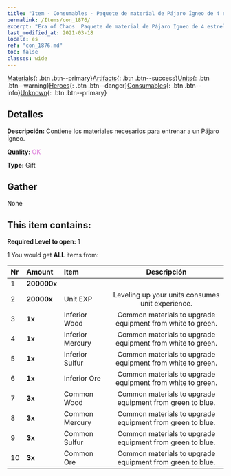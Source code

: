 ```yaml
---
title: "Item - Consumables - Paquete de material de Pájaro Ígneo de 4 estrellas"
permalink: /Items/con_1876/
excerpt: "Era of Chaos  Paquete de material de Pájaro Ígneo de 4 estrellas"
last_modified_at: 2021-03-18
locale: es
ref: "con_1876.md"
toc: false
classes: wide
---
```

 [Materials](/es/Items/){: .btn .btn--primary}[Artifacts](/es/Items/Artifacts/){: .btn .btn--success}[Units](/es/Items/Units/){: .btn .btn--warning}[Heroes](/es/Items/Heroes/){: .btn .btn--danger}[Consumables](/es/Items/Consumables/){: .btn .btn--info}[Unknown](/es/Items/Unknown/){: .btn .btn--primary}

## Detalles
 **Descripción:** Contiene los materiales necesarios para entrenar a un Pájaro Ígneo.

 **Quality:** <span style="color: #DA70D6">OK</span>

 **Type:** Gift

## Gather

  None

## This item contains:

 **Required Level to open:** 1

 1 You would get **ALL** items  from:

  | Nr | Amount |     Item    | Descripción |
  |:---|:-------|:------------|:-----------:|
  | 1 |  **200000x** | <i class="fas fa-coins"/> |  | 
  | 2 |  **20000x** | Unit EXP | Leveling up your units consumes unit experience.  | 
  | 3 |  **1x** | Inferior Wood | Common materials to upgrade equipment from white to green.  | 
  | 4 |  **1x** | Inferior Mercury | Common materials to upgrade equipment from white to green.  | 
  | 5 |  **1x** | Inferior Sulfur | Common materials to upgrade equipment from white to green.  | 
  | 6 |  **1x** | Inferior Ore | Common materials to upgrade equipment from white to green.  | 
  | 7 |  **3x** | Common Wood | Common materials to upgrade equipment from green to blue.  | 
  | 8 |  **3x** | Common Mercury | Common materials to upgrade equipment from green to blue.  | 
  | 9 |  **3x** | Common Sulfur | Common materials to upgrade equipment from green to blue.  | 
  | 10 |  **3x** | Common Ore | Common materials to upgrade equipment from green to blue.  | 
